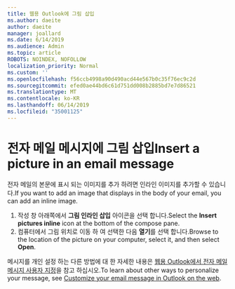 ```yaml
---
title: 웹용 Outlook에 그림 삽입
ms.author: daeite
author: daeite
manager: joallard
ms.date: 6/14/2019
ms.audience: Admin
ms.topic: article
ROBOTS: NOINDEX, NOFOLLOW
localization_priority: Normal
ms.custom: ''
ms.openlocfilehash: f56ccb4998a90d490acd44e567b0c35f76ec9c2d
ms.sourcegitcommit: efed0ae44bd6c61d751dd008b2885bd7e7d86521
ms.translationtype: MT
ms.contentlocale: ko-KR
ms.lasthandoff: 06/14/2019
ms.locfileid: "35001125"
---
```

# <a name="insert-a-picture-in-an-email-message"></a><span data-ttu-id="7952a-102">전자 메일 메시지에 그림 삽입</span><span class="sxs-lookup"><span data-stu-id="7952a-102">Insert a picture in an email message</span></span>

<span data-ttu-id="7952a-103">전자 메일의 본문에 표시 되는 이미지를 추가 하려면 인라인 이미지를 추가할 수 있습니다.</span><span class="sxs-lookup"><span data-stu-id="7952a-103">If you want to add an image that displays in the body of your email, you can add an inline image.</span></span>

1. <span data-ttu-id="7952a-104">작성 창 아래쪽에서 **그림 인라인 삽입** 아이콘을 선택 합니다.</span><span class="sxs-lookup"><span data-stu-id="7952a-104">Select the **Insert pictures inline** icon at the bottom of the compose pane.</span></span>
1. <span data-ttu-id="7952a-105">컴퓨터에서 그림 위치로 이동 하 여 선택한 다음 **열기**를 선택 합니다.</span><span class="sxs-lookup"><span data-stu-id="7952a-105">Browse to the location of the picture on your computer, select it, and then select **Open**.</span></span>

<span data-ttu-id="7952a-106">메시지를 개인 설정 하는 다른 방법에 대 한 자세한 내용은 [웹용 Outlook에서 전자 메일 메시지 사용자 지정](https://support.office.com/article/079442eb-6b41-4ff5-b6e0-a83d3967ac41)을 참고 하십시오.</span><span class="sxs-lookup"><span data-stu-id="7952a-106">To learn about other ways to personalize your message, see [Customize your email message in Outlook on the web](https://support.office.com/article/079442eb-6b41-4ff5-b6e0-a83d3967ac41).</span></span>